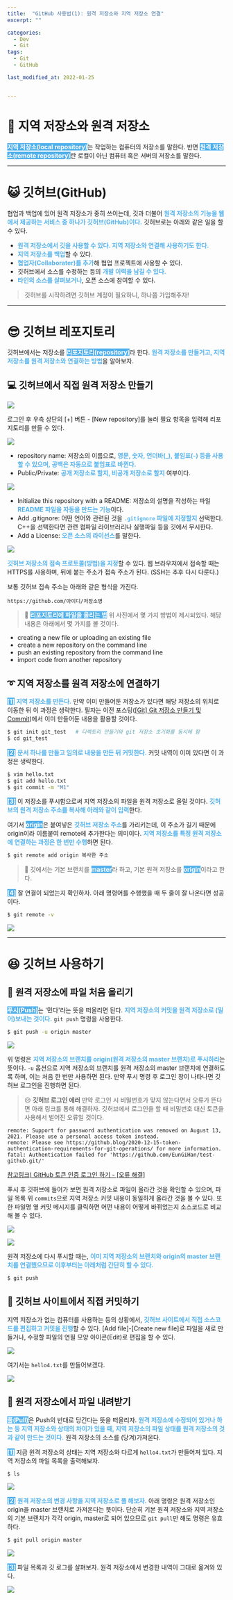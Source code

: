 ```yaml
---
title:  "GitHub 사용법(1): 원격 저장소와 지역 저장소 연결"
excerpt: ""

categories:
  - Dev
  - Git
tags:
  - Git
  - GitHub

last_modified_at: 2022-01-25


---
```


# 💾 지역 저장소와 원격 저장소
<span style="background-color: #52b1ec; color: white">**지역 저장소(local repository)**</span>는 작업하는 컴퓨터의 저장소를 말한다. 반면 <span style="background-color: #52b1ec; color: white">**원격 저장소(remote repository)**</span>란 로컬이 아닌 컴퓨터 혹은 서버의 저장소를 말한다. 

- - -

# 😺 깃허브(GitHub)
협업과 백업에 있어 원격 저장소가 중히 쓰이는데, 깃과 더불어 <span style="color: #52b1ec">**원격 저장소의 기능을 웹에서 제공하는 서비스 중 하나가 깃허브(GitHub)이다.**</span> 깃허브로는 아래와 같은 일을 할 수 있다.

* <span style="color: #52b1ec">**원격 저장소에서 깃을 사용할 수 있다. 지역 저장소와 연결해 사용하기도 한다.**</span>
* <span style="color: #52b1ec">**지역 저장소를 백업**</span>할 수 있다.
* <span style="color: #52b1ec">**협업자(Collaborater)를 추가**</span>해 협업 프로젝트에 사용할 수 있다.
* 깃허브에서 소스를 수정하는 등의 <span style="color: #52b1ec">**개발 이력을 남길 수 있다.**</span>
* <span style="color: #52b1ec">**타인의 소스를 살펴보거나**</span>, 오픈 소스에 참여할 수 있다.

> 깃허브를 시작하려면 깃허브 계정이 필요하니, 하나쯤 가입해주자!

- - -

# 😎 깃허브 레포지토리
깃허브에서는 저장소를 <span style="background-color: #52b1ec; color: white">**리포지토리(repository)**</span>라 한다. <span style="color: #52b1ec">**원격 저장소를 만들거고, 지역 저장소를 원격 저장소와 연결하는 방법**</span>을 알아보자.

## 💻 깃허브에서 직접 원격 저장소 만들기

![](https://images.velog.io/images/717lumos/post/015c87d3-e331-4789-9aaa-e1bd4c3ec8ca/11.png)

로그인 후 우측 상단의 [+] 버튼 - [New repository]를 눌러 필요 항목을 입력해 리포지토리를 만들 수 있다.

![](https://images.velog.io/images/717lumos/post/8c183678-0afb-48b2-85d5-6d5d7711ecb1/22.png)

*  repository name: 저장소의 이름으로, <span style="color: #52b1ec">**영문, 숫자, 언더바(_), 붙임표(-) 등을 사용할 수 있으며, 공백은 자동으로 붙임표로 바뀐다.**</span>
* Public/Private: <span style="color: #52b1ec">**공개 저장소로 할지, 비공개 저장소로 할지**</span> 여부이다.

![](https://images.velog.io/images/717lumos/post/e6aeeb83-4ae4-4295-bf50-153f641de61e/33.png)

* Initialize this repository with a README: 저장소의 설명을 작성하는 파일 <span style="color: #52b1ec">**README 파일을 자동을 만드는 기능**</span>이다.
* Add .gitignore: 어떤 언어와 관련된 것을 <span style="color: #52b1ec">**`.gitignore` 파일에 지정할지**</span> 선택한다. C++을 선택한다면 관련 컴파일 라이브러리나 실행파일 등을 깃에서 무시한다.
* Add a License: <span style="color: #52b1ec">**오픈 소스의 라이선스**</span>를 말한다.

![](https://images.velog.io/images/717lumos/post/b03ea7a2-6fa5-47e6-b4d2-457526710996/44.png)

<span style="color: #52b1ec">**깃허브 저장소의 접속 프로토콜(방법)을 지정**</span>할 수 있다. 웹 브라우저에서 접속할 때는 HTTPS를 사용하며, 뒤에 붙는 주소가 접속 주소가 된다. (SSH는 추후 다시 다룬다.) 

보통 깃허브 접속 주소는 아래와 같은 형식을 가진다.
```
https://github.com/아이디/저장소명
```

> 🔔 <span style="background-color: #52b1ec; color: white">**리포지토리에 파일을 올리는 법**</span>
위 사진에서 몇 가지 방법이 제시되었다. 해당 내용은 아래에서 몇 가지를 볼 것이다.
* creating a new file or uploading an existing file
* create a new repository on the command line
* push an existing repository from the command line
* import code from another repository


## ➰ 지역 저장소를 원격 저장소에 연결하기
<span style="background-color: #52b1ec; color: white">**[1]**</span> <span style="color: #52b1ec">**지역 저장소를 만든다.**</span> 만약 이미 만들어둔 저장소가 있다면 해당 저장소의 위치로 이동한 뒤 이 과정은 생략한다. 필자는 이전 포스팅([[Git] Git 저장소 만들기 및 Commit](https://velog.io/@717lumos/Git-Git-%EC%A0%80%EC%9E%A5%EC%86%8C-%EB%A7%8C%EB%93%A4%EA%B8%B0-%EB%B0%8F-Commit))에서 이미 만들어둔 내용을 활용할 것이다.
```bash
$ git init git_test   # 디렉토리 만들기와 git 저장소 초기화를 동시에 함
$ cd git_test
```
<span style="background-color: #52b1ec; color: white">**[2]**</span> <span style="color: #52b1ec">**문서 하나를 만들고 임의로 내용을 만든 뒤 커밋한다.**</span> 커밋 내역이 이미 있다면 이 과정은 생략한다.
```bash
$ vim hello.txt
$ git add hello.txt
$ git commit -m "M1"
```
<span style="background-color: #52b1ec; color: white">**[3]**</span> 이 저장소를 푸시함으로써 지역 저장소의 파일을 원격 저장소로 올릴 것이다. <span style="color: #52b1ec">**깃허브의 원격 저장소 주소를 복사해 아래와 같이 입력**</span>한다. 

여기서 <span style="background-color: #52b1ec; color: white">**origin**</span>은 붙여넣은 <span style="color: #52b1ec">**깃허브 저장소 주소**</span>를 가리키는데, 이 주소가 길기 때문에 origin이라 이름붙여 remote에 추가한다는 의미이다. <span style="color: #52b1ec">**지역 저장소를 특정 원격 저장소에 연결하는 과정은 한 번만 수행**</span>하면 된다.
```bash
$ git remote add origin 복사한 주소
```

> 🔔 깃에서는 기본 브랜치를 <span style="background-color: #52b1ec; color: white">**master**</span>라 하고, 기본 원격 저장소를 <span style="background-color: #52b1ec; color: white">**origin**</span>이라고 한다.

<span style="background-color: #52b1ec; color: white">**[4]**</span> 잘 연결이 되었는지 확인하자. 아래 명령어를 수행했을 때 두 줄이 잘 나온다면 성공이다.

```bash
$ git remote -v
```

![](https://images.velog.io/images/717lumos/post/35e5fed1-349d-45b9-9942-aaa4e0467d20/55.png)

- - -

# 😆 깃허브 사용하기
## 🔼 원격 저장소에 파일 처음 올리기
<span style="background-color: #52b1ec; color: white">**푸시(Push)**</span>는 '민다'라는 뜻을 떠올리면 된다. <span style="color: #52b1ec">**지역 저장소의 커밋을 원격 저장소로 (밀어)보내는 것이다.**</span> `git push` 명령을 사용한다.
```bash
$ git push -u origin master
```

![](https://images.velog.io/images/717lumos/post/69f35577-72a2-4a92-9cfb-fc053ebaca89/66.png)

위 명령은 <span style="color: #52b1ec">**지역 저장소의 브랜치를 origin(원격 저장소의 master 브랜치)로 푸시하라**</span>는 뜻이다. `-u` 옵션으로 지역 저장소의 브랜치를 원격 저장소의 master 브랜치에 연결하도록 하며, 이는 처음 한 번만 사용하면 된다. 만약 푸시 명령 후 로그인 창이 나타나면 깃허브 로그인을 진행하면 된다.

> 😥 **깃허브 로그인 에러**
만약 로그인 시 비밀번호가 맞지 않는다면서 오류가 뜬다면 아래 링크를 통해 해결하자. 깃허브에서 로그인을 할 때 비밀번호 대신 토큰을 사용해서 벌어진 오류일 것이다.
```
remote: Support for password authentication was removed on August 13, 2021. Please use a personal access token instead.
remote: Please see https://github.blog/2020-12-15-token-authentication-requirements-for-git-operations/ for more information.
fatal: Authentication failed for 'https://github.com/EunGiHan/test-github.git/'
```
[참고링크) GitHub 토큰 인증 로그인 하기 - [오류 해결]](https://miracleground.tistory.com/entry/GitHub-%ED%86%A0%ED%81%B0-%EC%9D%B8%EC%A6%9D-%EB%A1%9C%EA%B7%B8%EC%9D%B8-%ED%95%98%EA%B8%B0-%EC%98%A4%EB%A5%98-%ED%95%B4%EA%B2%B0-remote-Support-for-password-authentication-was-removed-on-August-13-2021-Please-use-a-personal-access-token-instead)

푸시 후 깃허브에 들어가 보면 원격 저장소로 파일이 올라간 것을 확인할 수 있으며, 파일 목록 위 `commits`으로 지역 저장소 커밋 내용이 동일하게 올라간 것을 볼 수 있다. 또한 파일명 옆 커밋 메시지를 클릭하면 어떤 내용이 어떻게 바뀌었는지 소스코드로 비교해 볼 수 있다.

![](https://images.velog.io/images/717lumos/post/6b8b60c0-d95b-4bc5-8185-3a8587cb45c7/77.png)

![](https://images.velog.io/images/717lumos/post/9d8874a0-b4f4-435f-91fa-30da14204b25/88.png)

원격 저장소에 다시 푸시할 때는, <span style="color: #52b1ec">**이미 지역 저장소의 브랜치와 origin의 master 브랜치를 연결했으므로 이후부터는 아래처럼 간단히 할 수 있다.**</span>
```bash
$ git push
```

## 📝 깃허브 사이트에서 직접 커밋하기
지역 저장소가 없는 컴퓨터를 사용하는 등의 상황에서, <span style="color: #52b1ec">**깃허브 사이트에서 직접 소스코드를 편집하고 커밋을 진행**</span>할 수 있다. [Add file]-[Create new file]로 파일을 새로 만들거나, 수정할 파일의 연필 모양 아이콘(Edit)로 편집을 할 수 있다.

![](https://images.velog.io/images/717lumos/post/b97aa42f-594a-4f0c-9feb-e0c492109606/99.png)

여기서는 `hello4.txt`를 만들어보겠다.

![](https://images.velog.io/images/717lumos/post/e819791b-e96e-4035-be95-121b87a803c3/00.png)


## 🔽 원격 저장소에서 파일 내려받기
<span style="background-color: #52b1ec; color: white">**풀(Pull)**</span>은 Push의 반대로 당긴다는 뜻을 떠올리자. <span style="color: #52b1ec">**원격 저장소에 수정되어 있거나 하는 등 지역 저장소와 상태의 차이가 있을 때, 지역 저장소의 파일 상태를 원격 저장소의 것과 같이 만드는 것이다.**</span> 원격 저장소의 소스를 (당겨)가져온다.

<span style="background-color: #52b1ec; color: white">**[1]**</span> 지금 원격 저장소의 상태는 지역 저장소와 다르게 `hello4.txt`가 만들어져 있다. 지역 저장소의 파일 목록을 출력해보자.
```bash
$ ls
```

![](https://images.velog.io/images/717lumos/post/b13cd20f-7b71-4943-a906-ea51c2685b7f/1515_cr.png)

<span style="background-color: #52b1ec; color: white">**[2]**</span> <span style="color: #52b1ec">**원격 저장소의 변경 사항을 지역 저장소로 풀 해보자.**</span> 아래 명령은 원격 저장소인 origin을 master 브랜치로 가져온다는 뜻이다. 단순히 기본 원격 저장소와 지역 저장소의 기본 브랜치가 각각 origin, master로 되어 있으므로 `git pull`만 해도 명령은 유효하다.
```bash
$ git pull origin master
```

![](https://images.velog.io/images/717lumos/post/39bc2010-3bc6-48ec-a464-fbce1e3d6e90/1515.png)

<span style="background-color: #52b1ec; color: white">**[3]**</span> 파일 목록과 깃 로그를 살펴보자. 원격 저장소에서 변경한 내역이 그대로 옮겨와 있다.

![](https://images.velog.io/images/717lumos/post/2db26c6a-0e91-4d76-a688-f6a99d4b17de/1616_cr.png)